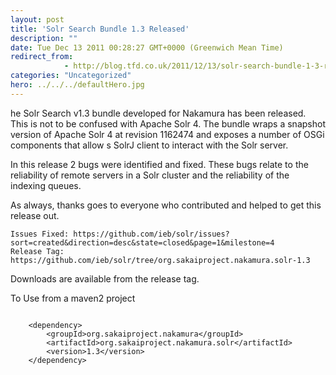 ```yaml
---
layout: post
title: 'Solr Search Bundle 1.3 Released'
description: ""
date: Tue Dec 13 2011 00:28:27 GMT+0000 (Greenwich Mean Time)
redirect_from: 
            - http://blog.tfd.co.uk/2011/12/13/solr-search-bundle-1-3-released/
categories: "Uncategorized"
hero: ../../../defaultHero.jpg
---
```

he Solr Search v1.3 bundle developed for Nakamura has been released. This is not to be confused with Apache Solr 4. The bundle wraps a snapshot version of Apache Solr 4 at revision 1162474 and exposes a number of OSGi components that allow s SolrJ client to interact with the Solr server.

In this release 2 bugs were identified and fixed. These bugs relate to the reliability of remote servers in a Solr cluster and the reliability of the indexing queues.

As always, thanks goes to everyone who contributed and helped to get this release out.

```
Issues Fixed: https://github.com/ieb/solr/issues?sort=created&direction=desc&state=closed&page=1&milestone=4
Release Tag: https://github.com/ieb/solr/tree/org.sakaiproject.nakamura.solr-1.3
```

Downloads are available from the release tag.

To Use from a maven2 project

```
 
    <dependency>
        <groupId>org.sakaiproject.nakamura</groupId>
        <artifactId>org.sakaiproject.nakamura.solr</artifactId>
        <version>1.3</version>
    </dependency>
```
